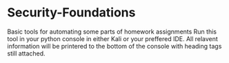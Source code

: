 # Security-Foundations
Basic tools for automating some parts of homework assignments
Run this tool in your python console in either Kali or your preffered IDE.
All relavent information will be printered to the bottom of the console with heading tags still attached.
